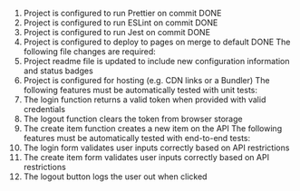 1. Project is configured to run Prettier on commit DONE
2. Project is configured to run ESLint on commit DONE
3. Project is configured to run Jest on commit DONE
4. Project is configured to deploy to pages on merge to default DONE
   The following file changes are required:
5. Project readme file is updated to include new configuration information and status badges
6. Project is configured for hosting (e.g. CDN links or a Bundler)
   The following features must be automatically tested with unit tests:
7. The login function returns a valid token when provided with valid credentials
8. The logout function clears the token from browser storage
9. The create item function creates a new item on the API
   The following features must be automatically tested with end-to-end tests:
10. The login form validates user inputs correctly based on API restrictions
11. The create item form validates user inputs correctly based on API restrictions
12. The logout button logs the user out when clicked
